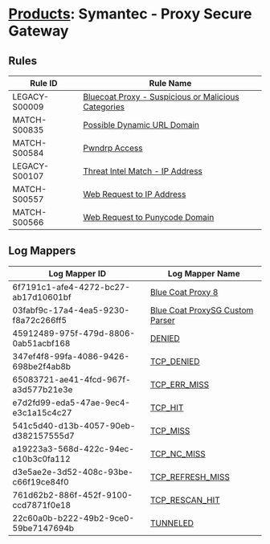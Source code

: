 # [Products](README.md): Symantec - Proxy Secure Gateway

## Rules

|Rule ID|Rule Name|
|----|----|
|LEGACY-S00009|[Bluecoat Proxy - Suspicious or Malicious Categories](../rules/LEGACY-S00009.md)|
|MATCH-S00835|[Possible Dynamic URL Domain](../rules/MATCH-S00835.md)|
|MATCH-S00584|[Pwndrp Access](../rules/MATCH-S00584.md)|
|LEGACY-S00107|[Threat Intel Match - IP Address](../rules/LEGACY-S00107.md)|
|MATCH-S00557|[Web Request to IP Address](../rules/MATCH-S00557.md)|
|MATCH-S00566|[Web Request to Punycode Domain](../rules/MATCH-S00566.md)|


## Log Mappers

|Log Mapper ID|Log Mapper Name|
|----|----|
|6f7191c1-afe4-4272-bc27-ab17d10601bf|[Blue Coat Proxy 8](../mappings/6f7191c1-afe4-4272-bc27-ab17d10601bf.md)|
|03fabf9c-17a4-4ea5-9230-f8a72c266ff5|[Blue Coat ProxySG Custom Parser](../mappings/03fabf9c-17a4-4ea5-9230-f8a72c266ff5.md)|
|45912489-975f-479d-8806-0ab51acbf168|[DENIED](../mappings/45912489-975f-479d-8806-0ab51acbf168.md)|
|347ef4f8-99fa-4086-9426-698be2f4ab8b|[TCP_DENIED](../mappings/347ef4f8-99fa-4086-9426-698be2f4ab8b.md)|
|65083721-ae41-4fcd-967f-a3d577b21e3e|[TCP_ERR_MISS](../mappings/65083721-ae41-4fcd-967f-a3d577b21e3e.md)|
|e7d2fd99-eda5-47ae-9ec4-e3c1a15c4c27|[TCP_HIT](../mappings/e7d2fd99-eda5-47ae-9ec4-e3c1a15c4c27.md)|
|541c5d40-d13b-4057-90eb-d382157555d7|[TCP_MISS](../mappings/541c5d40-d13b-4057-90eb-d382157555d7.md)|
|a19223a3-568d-422c-94ec-c10b3c0fa112|[TCP_NC_MISS](../mappings/a19223a3-568d-422c-94ec-c10b3c0fa112.md)|
|d3e5ae2e-3d52-408c-93be-c66f19ce84f0|[TCP_REFRESH_MISS](../mappings/d3e5ae2e-3d52-408c-93be-c66f19ce84f0.md)|
|761d62b2-886f-452f-9100-ccd7871f0e18|[TCP_RESCAN_HIT](../mappings/761d62b2-886f-452f-9100-ccd7871f0e18.md)|
|22c60a0b-b222-49b2-9ce0-59be7147694b|[TUNNELED](../mappings/22c60a0b-b222-49b2-9ce0-59be7147694b.md)|


